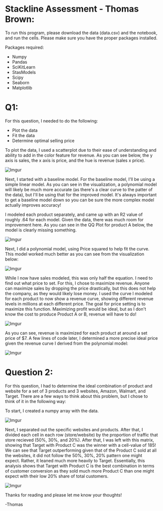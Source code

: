# Stackline Assessment - Thomas Brown:

To run this program, please download the data (data.csv) and the notebook, and run the cells. Please make sure you have the proper packages installed.

Packages required:
- Numpy
- Pandas
- SciKitLearn
- StasModels
- Scipy
- Seaborn
- Matplotlib

# Q1:
For this question, I needed to do the following:
- Plot the data
- Fit the data
- Determine optimal selling price

To plot the data, I used a scatterplot due to their ease of understanding and ability to add in the color feature for revenue. As you can see below, the y axis is sales, the x axis is price, and the hue is revenue (sales x price). 

![Imgur](https://i.imgur.com/MnKx8Lu.png)

Next, I started with a baseline model. For the baseline model, I'll be using a simple linear model. As you can see in the visualization, a polynomial model will likely be much more accurate (as there's a clear curve to the patter of the data), but I'll be using that for the improved model. It's always important to get a baseline model down so you can be sure the more complex model actually improves accuracy!

I modeled each product separately, and came up with an R2 value of roughly .64 for each model. Given the data, there was much room for improvement here. As you can see in the QQ Plot for product A below, the model is clearly missing something.

![Imgur](https://i.imgur.com/zoaHrqC.png)

Next, I did a polynomial model, using Price squared to help fit the curve. This model worked much better as you can see from the visualization below:

![Imgur](https://i.imgur.com/0lxN06j.png)

While I now have sales modeled, this was only half the equation. I need to find out what price to set. For this, I chose to maximize revenue. Anyone can maximize sales by dropping the price drastically, but this does not help the company, as they would likely lose money. I used the curve I modeled for each product to now show a revenue curve, showing different revenue levels in millions at each different price. The goal for price setting is to maximize this function. Maximizing profit would be ideal, but as I don't know the cost to produce Product A or B, revenue will have to do!

![Imgur](https://i.imgur.com/3YsoRJD.png)

As you can see, revenue is maximized for each product at around a set price of $7. A few lines of code later, I determined a more precise ideal price given the revenue curve I derived from the polynomial model:

![Imgur](https://i.imgur.com/eBUURCC.png)

# Question 2:

For this question, I had to determine the ideal combination of product and website for a set of 3 products and 3 websites, Amazon, Walmart, and Target. There are a few ways to think about this problem, but I chose to think of it in the following way:

To start, I created a numpy array with the data.

![Imgur](https://i.imgur.com/2CliPYX.png)

Next, I separated out the specific websites and products. After that, I divided each cell in each row (store/website) by the proportion of traffic that store recieved (50%, 30%, and 20%). After that, I was left with this matrix, showing that Target with Product C was the winner with a cell-value of 185! We can see that Target outperforming given that of the Product C sold at all the websites, it did not follow the 50%, 30%, 20% pattern one might expect. Rather, it leaned much more heavily to Target. Essentially, this analysis shows that Target with Product C is the best combination in terms of customer conversion as they sold much more Product C than one might expect with their low 20% share of total customers.

![Imgur](https://i.imgur.com/t7lBHqO.png)

Thanks for reading and please let me know your thoughts!

-Thomas
